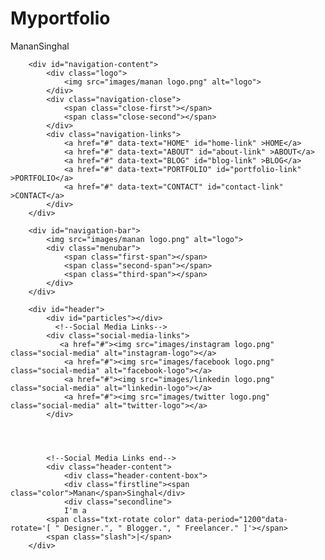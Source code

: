 # Myportfolio

<!DOCTYPE html>
<html lang="en">
<head>
    <meta charset="UTF-8">
    <meta name="viewport" content="width=device-width, initial-scale=1.0">
    <meta name="description" content="Manan Singhal - Portfolio" />
	<meta name="keywords" content=" portfolio" />
	<meta name="author" content="Manan Singhal" />
    <title>Manan Singhal - Portfolio </title>
  <!--favicon-img--> 
   <link rel="icon" type="image/png" href="images/mlogo.png">
   <!--favicon-img-->
   <!--main css file should not be removed -->
    <link rel="stylesheet" href="css/index.css">
    <!--main css file-->
    <script src="https://cdnjs.cloudflare.com/ajax/libs/gsap/3.2.6/gsap.min.js"></script>
</head>
<body>
    <!--contains all the div-->
    <div id="all">
    <!--mouse  follower-->
        <div class="cursor"></div>
    <!--mouse  follower-->
    <!--loader-->
        <div id="loader">
            <span class="color">Manan</span>Singhal
        </div>
    <!--loader-end-->
    <!--link-screen-->
        <div id="breaker">
        </div>
        <div id="breaker-two">
        </div>
    
        <div id="navigation-content">
            <div class="logo">
                <img src="images/manan logo.png" alt="logo">
            </div>
            <div class="navigation-close">
                <span class="close-first"></span>
                <span class="close-second"></span>
            </div>
            <div class="navigation-links">
                <a href="#" data-text="HOME" id="home-link" >HOME</a>
                <a href="#" data-text="ABOUT" id="about-link" >ABOUT</a>
                <a href="#" data-text="BLOG" id="blog-link" >BLOG</a>
                <a href="#" data-text="PORTFOLIO" id="portfolio-link" >PORTFOLIO</a>
                <a href="#" data-text="CONTACT" id="contact-link" >CONTACT</a>
            </div>
        </div>
        
        <div id="navigation-bar">
            <img src="images/manan logo.png" alt="logo">
            <div class="menubar">
                <span class="first-span"></span>
                <span class="second-span"></span>
                <span class="third-span"></span>
            </div>
        </div>
        
        <div id="header">
            <div id="particles"></div>
              <!--Social Media Links-->
            <div class="social-media-links">
               <a href="#"><img src="images/instagram logo.png" class="social-media" alt="instagram-logo"></a>
                <a href="#"><img src="images/facebook logo.png" class="social-media" alt="facebook-logo"></a>
                <a href="#"><img src="images/linkedin logo.png" class="social-media" alt="linkedin-logo"></a>
                <a href="#"><img src="images/twitter logo.png" class="social-media" alt="twitter-logo"></a>
            </div>
            



            <!--Social Media Links end-->
            <div class="header-content">
                <div class="header-content-box">
                <div class="firstline"><span class="color">Manan</span>Singhal</div>
                <div class="secondline">
                I'm a
            <span class="txt-rotate color" data-period="1200"data-rotate='[ " Designer.", " Blogger.", " Freelancer." ]'></span>
            <span class="slash">|</span>
        </div>
